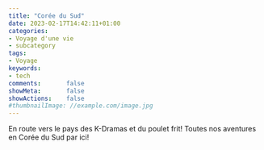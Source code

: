 ```yaml
---
title: "Corée du Sud"
date: 2023-02-17T14:42:11+01:00
categories:
- Voyage d'une vie
- subcategory
tags:
- Voyage
keywords:
- tech
comments:       false
showMeta:       false
showActions:    false
#thumbnailImage: //example.com/image.jpg
---
```


En route vers le pays des K-Dramas et du poulet frit! Toutes nos aventures en Corée du Sud par ici!